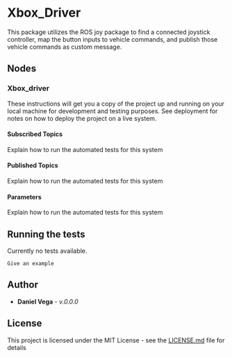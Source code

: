# Xbox_Driver
This package utilizes the ROS joy package to find a connected joystick controller, map the button inputs to vehicle commands, and publish those vehicle commands as custom message.

## Nodes

### Xbox_driver

These instructions will get you a copy of the project up and running on your local machine for development and testing purposes. See deployment for notes on how to deploy the project on a live system.

#### Subscribed Topics

Explain how to run the automated tests for this system

#### Published Topics

Explain how to run the automated tests for this system

#### Parameters

Explain how to run the automated tests for this system

## Running the tests

Currently no tests available.


```
Give an example
```

## Author

* **Daniel Vega** - *v.0.0.0*


## License

This project is licensed under the MIT License - see the [LICENSE.md](LICENSE.md) file for details
